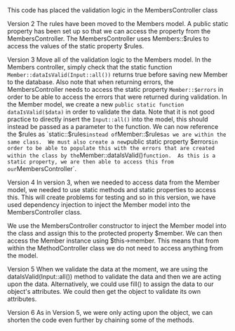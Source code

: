 


This code has placed the validation logic in the MembersController class

Version 2
The rules have been moved to the Members model.  A public static property has been set up so that we can access the property from the MembersController.
The MembersController uses Members::$rules to access the values of the static property $rules.

Version 3
Move all of the validation logic to the Members model.  In the Members controller, simply check that the static function `Member::dataIsValid(Input::all())` returns true before saving new Member to the database.  Also note that when returning errors, the MembersController needs to access the static property `Member::$errors` in order to be able to access the errors that were returned during validation.  In the Member model, we create a new `public static function dataIsValid($data)` in order to validate the data.  Note that it is not good practice to directly insert the `Input::all()` into the model, this should instead be passed as a parameter to the function.  We can now reference the $rules as `static::$rules` instead of `Member::$rules` as we are within the same class.  We must also create a new `public static property $errors` in order to be able to populate this with the errors that are created within the class by the `Member::dataIsValid()` function.  As this is a static property, we are then able to access this from our `MembersController`.
 
Version 4
In version 3, when we needed to access data from the Member model, we needed to use static methods and static properties to access this.  This will create problems for testing and so in this version, we have used dependency injection to inject the Member model into the MembersController class.

We use the MembersController constructor to inject the Member model into the class and assign this to the protected property $member.  We can then access the Member instance using $this->member.  This means that from within the MethodController class we do not need to access anything from the model.  

Version 5
When we validate the data at the moment, we are using the dataIsValid(Input::all()) method to validate the data and then we are acting upon the data.  Alternatively, we could use fill() to assign the data to our object's attributes.  We could then get the object to validate its own attributes.

Version 6 
As in Version 5, we were only acting upon the object, we can shorten the code even further by chaining some of the methods.
